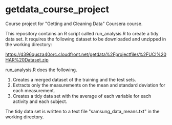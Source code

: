 getdata_course_project
======================

Course project for "Getting and Cleaning Data" Coursera course.

This repository contains an R script called run_analysis.R to create a tidy data set. It requires the following dataset to be downloaded and unzipped in the working directory:

https://d396qusza40orc.cloudfront.net/getdata%2Fprojectfiles%2FUCI%20HAR%20Dataset.zip

run_analysis.R does the following. 

1.  Creates a merged dataset of the training and the test sets.
2.  Extracts only the measurements on the mean and standard deviation for each measurement.
3.  Creates a tidy data set with the average of each variable for each activity and each subject.

The tidy data set is written to a text file "samsung_data_means.txt" in the working directory.
